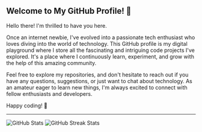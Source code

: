 ## Welcome to My GitHub Profile! 👋

Hello there! I'm thrilled to have you here.

Once an internet newbie, I've evolved into a passionate tech enthusiast who loves diving into the world of technology. This GitHub profile is my digital playground where I store all the fascinating and intriguing code projects I've explored. It's a place where I continuously learn, experiment, and grow with the help of this amazing community.

Feel free to explore my repositories, and don't hesitate to reach out if you have any questions, suggestions, or just want to chat about technology. As an amateur eager to learn new things, I'm always excited to connect with fellow enthusiasts and developers.

Happy coding! 🚀

---

![GitHub Stats](https://github-readme-stats.vercel.app/api?username=ngocjohn&theme=tokyonight&show_icons=true&hide_border=true&card_width=800&card_height=250&count_private=true)
![GitHub Streak Stats](https://github-readme-streak-stats.herokuapp.com/?user=ngocjohn&theme=tokyonight&hide_border=true&card_width=800&card_height=250) 


